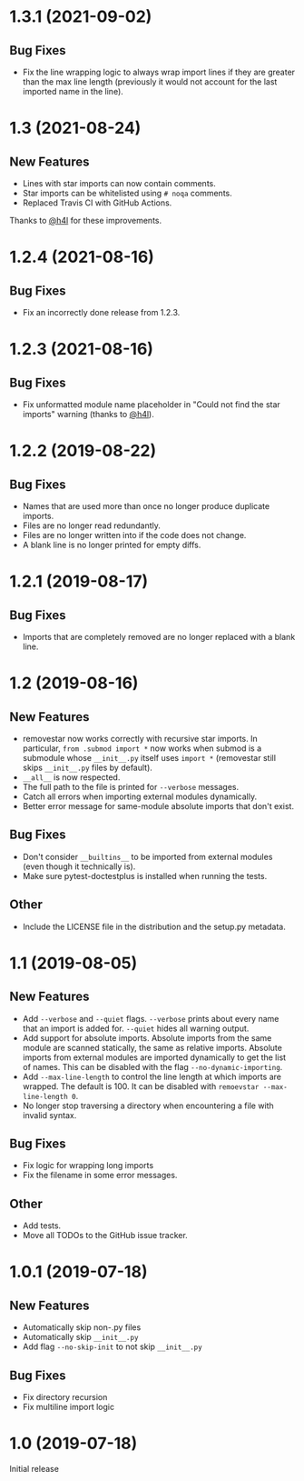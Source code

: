 # 1.3.1 (2021-09-02)

## Bug Fixes
- Fix the line wrapping logic to always wrap import lines if they are greater
  than the max line length (previously it would not account for the last
  imported name in the line).

# 1.3 (2021-08-24)

## New Features
- Lines with star imports can now contain comments.
- Star imports can be whitelisted using `# noqa` comments.
- Replaced Travis CI with GitHub Actions.

Thanks to [@h4l](https://github.com/h4l) for these improvements.

# 1.2.4 (2021-08-16)
## Bug Fixes
- Fix an incorrectly done release from 1.2.3.

# 1.2.3 (2021-08-16)
## Bug Fixes
- Fix unformatted module name placeholder in "Could not find the star imports"
  warning (thanks to [@h4l](https://github.com/h4l)).

# 1.2.2 (2019-08-22)
## Bug Fixes
- Names that are used more than once no longer produce duplicate imports.
- Files are no longer read redundantly.
- Files are no longer written into if the code does not change.
- A blank line is no longer printed for empty diffs.

# 1.2.1 (2019-08-17)
## Bug Fixes
- Imports that are completely removed are no longer replaced with a blank line.

# 1.2 (2019-08-16)
## New Features
- removestar now works correctly with recursive star imports. In particular,
  `from .submod import *` now works when submod is a submodule whose
  `__init__.py` itself uses `import *` (removestar still skips `__init__.py`
  files by default).
- `__all__` is now respected.
- The full path to the file is printed for `--verbose` messages.
- Catch all errors when importing external modules dynamically.
- Better error message for same-module absolute imports that don't exist.

## Bug Fixes
- Don't consider `__builtins__` to be imported from external modules (even
  though it technically is).
- Make sure pytest-doctestplus is installed when running the tests.

## Other
- Include the LICENSE file in the distribution and the setup.py metadata.

# 1.1 (2019-08-05)
## New Features
- Add `--verbose` and `--quiet` flags. `--verbose` prints about every name that an
  import is added for. `--quiet` hides all warning output.
- Add support for absolute imports. Absolute imports from the same module are
  scanned statically, the same as relative imports. Absolute imports from
  external modules are imported dynamically to get the list of names. This can
  be disabled with the flag `--no-dynamic-importing`.
- Add `--max-line-length` to control the line length at which imports are
  wrapped. The default is 100. It can be disabled with `remoevstar
  --max-line-length 0`.
- No longer stop traversing a directory when encountering a file with invalid
  syntax.

## Bug Fixes
- Fix logic for wrapping long imports
- Fix the filename in some error messages.

## Other
- Add tests.
- Move all TODOs to the GitHub issue tracker.

# 1.0.1 (2019-07-18)
## New Features
- Automatically skip non-.py files
- Automatically skip `__init__.py`
- Add flag `--no-skip-init` to not skip `__init__.py`

## Bug Fixes
- Fix directory recursion
- Fix multiline import logic

# 1.0 (2019-07-18)

Initial release

